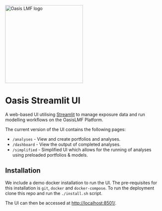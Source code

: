 <img src="https://oasislmf.org/packages/oasis_theme_package/themes/oasis_theme/assets/src/oasis-lmf-colour.png" alt="Oasis LMF logo" width="250"/>

# Oasis Streamlit UI

A web-based UI utilising [Streamlit](https://github.com/streamlit/streamlit) to
manage exposure data and run modelling workflows on the OasisLMF Platform.

The current version of the UI contains the following pages:

- `/analyses` - View and create portfolios and analyses.
- `/dashboard` - View the output of completed analyses.
- `/simplified` - Simplified UI which allows for the running of analyses using preloaded portfolios & models.

## Installation

We include a demo docker installation to run the UI. The pre-requisites for
this installation is `git`, `docker` and `docker-compose`. To run the
deployment clone this repo and run the `./install.sh` script.

The UI can then be accessed at [http://localhost:8501/](http://localhost:8501/).
